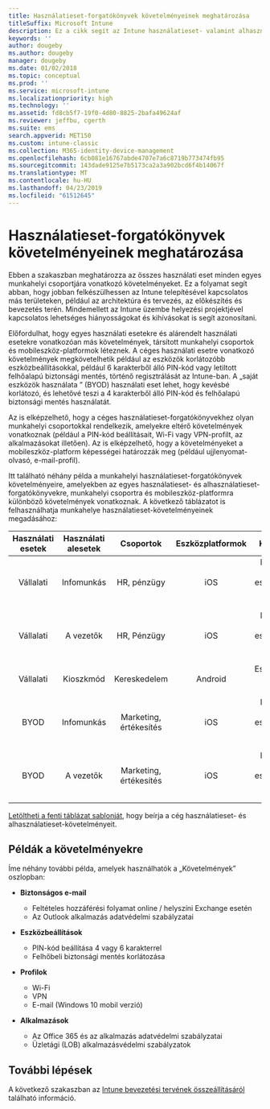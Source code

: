 ```yaml
---
title: Használatieset-forgatókönyvek követelményeinek meghatározása
titleSuffix: Microsoft Intune
description: Ez a cikk segít az Intune használatieset- valamint alhasználatieset-követelményeinek meghatározásában a Microsoft Intune csak felhőalapú megvalósítása esetében.
keywords: ''
author: dougeby
ms.author: dougeby
manager: dougeby
ms.date: 01/02/2018
ms.topic: conceptual
ms.prod: ''
ms.service: microsoft-intune
ms.localizationpriority: high
ms.technology: ''
ms.assetid: fd8cb5f7-19f0-4d80-8825-2bafa49624af
ms.reviewer: jeffbu, cgerth
ms.suite: ems
search.appverid: MET150
ms.custom: intune-classic
ms.collection: M365-identity-device-management
ms.openlocfilehash: 6cb081e16767abde4707e7a6c8719b773474fb95
ms.sourcegitcommit: 143dade9125e7b5173ca2a3a902bcd6f4b14067f
ms.translationtype: MT
ms.contentlocale: hu-HU
ms.lasthandoff: 04/23/2019
ms.locfileid: "61512645"
---
```

# <a name="determine-use-case-scenario-requirements"></a>Használatieset-forgatókönyvek követelményeinek meghatározása

Ebben a szakaszban meghatározza az összes használati eset minden egyes munkahelyi csoportjára vonatkozó követelményeket. Ez a folyamat segít abban, hogy jobban felkészülhessen az Intune telepítésével kapcsolatos más területeken, például az architektúra és tervezés, az előkészítés és bevezetés terén. Mindemellett az Intune üzembe helyezési projektjével kapcsolatos lehetséges hiányosságokat és kihívásokat is segít azonosítani.

Előfordulhat, hogy egyes használati esetekre és alárendelt használati esetekre vonatkozóan más követelmények, társított munkahelyi csoportok és mobileszköz-platformok léteznek. A céges használati esetre vonatkozó követelmények megkövetelhetik például az eszközök korlátozóbb eszközbeállításokkal, például 6 karakterből álló PIN-kód vagy letiltott felhőalapú biztonsági mentés, történő regisztrálását az Intune-ban. A „saját eszközök használata ” (BYOD) használati eset lehet, hogy kevésbé korlátozó, és lehetővé teszi a 4 karakterből álló PIN-kód és felhőalapú biztonsági mentés használatát.

Az is elképzelhető, hogy a céges használatieset-forgatókönyvekhez olyan munkahelyi csoportokkal rendelkezik, amelyekre eltérő követelmények vonatkoznak (például a PIN-kód beállításait, Wi-Fi vagy VPN-profilt, az alkalmazásokat illetően). Az is elképzelhető, hogy a követelményeket a mobileszköz-platform képességei határozzák meg (például ujjlenyomat-olvasó, e-mail-profil).

Itt található néhány példa a munkahelyi használatieset-forgatókönyvek követelményeire, amelyekben az egyes használatieset- és alhasználatieset-forgatókönyvekre, munkahelyi csoportra és mobileszköz-platformra különböző követelmények vonatkoznak. A következő táblázatot is felhasználhatja munkahelye használatieset-követelményeinek megadásához:

| **Használati esetek** | **Használati alesetek** | **Csoportok** | **Eszközplatformok** | **Követelmények** |
|:---:|:---:|:---:|:---:|:---:|
| Vállalati | Infomunkás | HR, pénzügy | iOS | Biztonságos e-mail, eszközbeállítások, profilok, alkalmazások |                                                          
| Vállalati | A vezetők | HR, Pénzügy | iOS | Biztonságos e-mail, eszközbeállítások, profilok, alkalmazások |                                                         
| Vállalati | Kioszkmód | Kereskedelem | Android | Eszközbeállítások, profilok, alkalmazások |
| BYOD | Infomunkás | Marketing, értékesítés | iOS | Biztonságos e-mail, eszközbeállítások, profilok, alkalmazások |                                                         
| BYOD | A vezetők | Marketing, értékesítés | iOS | Biztonságos e-mail, eszközbeállítások, profilok, alkalmazások |

[Letöltheti a fenti táblázat sablonját](https://gallery.technet.microsoft.com/Intune-deployment-planning-fae156c2?redir=0), hogy beírja a cég használatieset- és alhasználatieset-követelményeit.


## <a name="examples-of-requirements"></a>Példák a követelményekre

Íme néhány további példa, amelyek használhatók a „Követelmények” oszlopban:

- **Biztonságos e-mail**
    - Feltételes hozzáférési folyamat online / helyszíni Exchange esetén
    - Az Outlook alkalmazás adatvédelmi szabályzatai

- **Eszközbeállítások**
    - PIN-kód beállítása 4 vagy 6 karakterrel
    - Felhőbeli biztonsági mentés korlátozása

- **Profilok**
    - Wi-Fi
    - VPN
    - E-mail (Windows 10 mobil verzió)

- **Alkalmazások**
    - Az Office 365 és az alkalmazás adatvédelmi szabályzatai
    - Üzletági (LOB) alkalmazásvédelmi szabályzatok

## <a name="next-steps"></a>További lépések

A következő szakaszban az [Intune bevezetési tervének összeállításáról](planning-guide-rollout-plan.md) található információ.
